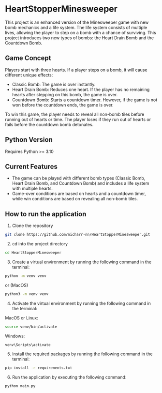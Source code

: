 # HeartStopperMinesweeper
This project is an enhanced version of the Minesweeper game with new bomb mechanics and a life system. The life system consists of multiple lives, allowing the player to step on a bomb with a chance of surviving.  This project introduces two new types of bombs: the Heart Drain Bomb and the Countdown Bomb.

## Game Concept
Players start with three hearts. If a player steps on a bomb, it will cause different unique effects:
- Classic Bomb: The game is over instantly.
- Heart Drain Bomb: Reduces one heart. If the player has no remaining hearts after stepping on this bomb, the game is over.
- Countdown Bomb: Starts a countdown timer. However, if the game is not won before the countdown ends, the game is over.

To win this game, the player needs to reveal all non-bomb tiles before running out of hearts or time. The player loses if they run out of hearts or fails before the countdown bomb detonates.

## Python Version
Requires Python >= 3.10

## Current Features
- The game can be played with different bomb types (Classic Bomb, Heart Drain Bomb, and Countdown Bomb) and includes a life system with multiple hearts.
- Game-over conditions are based on hearts and a countdown timer, while win conditions are based on revealing all non-bomb tiles.

## How to run the application
1. Clone the repository
```bash
git clone https://github.com/nicharr-nn/HeartStopperMinesweeper.git
```
2. cd into the project directory
```bash
cd HeartStopperMinesweeper
```
3. Create a virtual environment by running the following command in the terminal:
```bash
python -m venv venv
```
or (MacOS)
```bash
python3 -m venv venv
```
4. Activate the virtual environment by running the following command in the terminal:

MacOS or Linux:
```bash
source venv/bin/activate
```

Windows:
```bash
venv\Scripts\activate
```
5. Install the required packages by running the following command in the terminal:
```bash
pip install -r requirements.txt
```
6. Run the application by executing the following command:
```bash
python main.py
```
